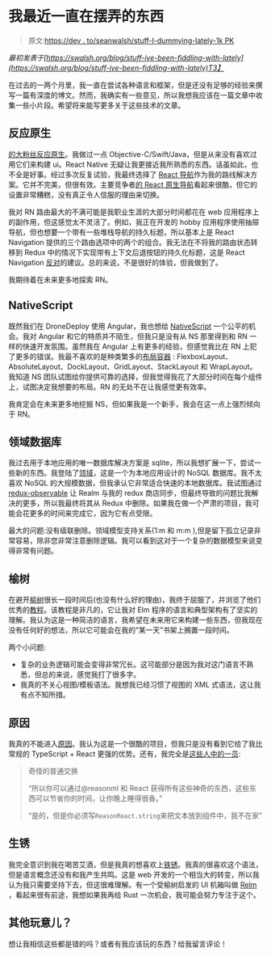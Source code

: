 # 我最近一直在摆弄的东西

> 原文:[https://dev . to/seanwalsh/stuff-I-dummying-lately-1k PK](https://dev.to/seanwalsh/stuff-ive-been-fiddling-with-lately-1kpk)

*最初发表于[https://swalsh.org/blog/stuff-ive-been-fiddling-with-lately](https://swalsh.org/blog/stuff-ive-been-fiddling-with-lately)T3】*

在过去的一两个月里，我一直在尝试各种语言和框架，但是还没有足够的经验来撰写一篇有深度的博文。然而，我确实有一些意见，所以我想我应该在一篇文章中收集一些小片段。希望将来能写更多关于这些技术的文章。

## [](#react-native)反应原生

[的大粉丝反应原生](https://facebook.github.io/react-native/)。我做过一点 Objective-C/Swift/Java，但是从来没有喜欢过用它们来构建 ui。React Native 无疑让我更接近我所熟悉的东西。话虽如此，也不全是好事。经过多次反复试验，我最终选择了 [React 导航](https://reactnavigation.org/)作为我的路线解决方案。它并不完美，但很有效。主要竞争者[的 React 原生导航](https://github.com/wix/react-native-navigation)看起来很酷，但它的设置非常糟糕，没有真正令人信服的理由来切换。

我对 RN 路由最大的不满可能是我职业生涯的大部分时间都花在 web 应用程序上的副作用，但这感觉太不灵活了。例如，我正在开发的 hobby 应用程序使用抽屉导航，但也想要一个带有一些堆栈导航的持久标题，所以基本上是 React Navigation 提供的三个路由选项中的两个的组合。我无法在不将我的路由状态转移到 Redux 中的情况下实现带有上下文后退按钮的持久化标题，这是 React Navigation [反对](https://reactnavigation.org/docs/en/redux-integration.html)的建议。总的来说，不是很好的体验，但我做到了。

我期待着在未来更多地探索 RN。

## [](#nativescript)NativeScript

既然我们在 DroneDeploy 使用 Angular，我也想给 [NativeScript](https://www.nativescript.org/) 一个公平的机会。我对 Angular 和它的特质并不陌生，但我只是没有从 NS 那里得到和 RN 一样的快速开发氛围。虽然我在 Angular 上有更多的经验，但感觉我比在 RN 上犯了更多的错误。我最不喜欢的是种类繁多的[布局容器](https://docs.nativescript.org/ui/layouts#predefined-layouts) : FlexboxLayout、AbsoluteLayout、DockLayout、GridLayout、StackLayout 和 WrapLayout。我知道 NS 团队试图给你提供可靠的选择，但我觉得我花了大部分时间在每个组件上，试图决定我想要的布局。RN 的无处不在让我感觉更有效率。

我肯定会在未来更多地挖掘 NS，但如果我是一个新手，我会在这一点上强烈倾向于 RN。

## [](#realm-database)领域数据库

我过去用于本地应用的唯一数据库解决方案是 sqlite，所以我想扩展一下，尝试一些新的东西。我登陆了[领域](https://realm.io/products/realm-database/)，这是一个为本地应用设计的 NoSQL 数据库。我不太喜欢 NoSQL 的大规模数据，但我承认它非常适合快速的本地数据库。我试图通过 [redux-observable](https://github.com/redux-observable/redux-observable) 让 Realm 与我的 redux 商店同步，但最终导致的问题比我解决的更多，所以我最终将其从 Redux 中删除。如果我在做一个严肃的项目，我可能会花更多的时间来完成它，因为它有点受限。

最大的问题:没有级联删除。领域模型支持关系(1:m 和 m:m ),但是留下孤立记录非常容易，除非您非常注意删除逻辑。我可以看到这对于一个复杂的数据模型来说变得非常有问题。

## [](#elm)榆树

在避开[榆树](http://elm-lang.org/)很长一段时间后(也没有什么好的理由)，我终于屈服了，并浏览了他们优秀的[教程](https://www.elm-tutorial.org/en/)。该教程是非凡的，它让我对 Elm 程序的语言和典型架构有了坚实的理解。我认为这是一种简洁的语言，我希望在未来用它来构建一些东西，但我现在没有任何好的想法，所以它可能会在我的“某一天”书架上搁置一段时间。

两个小问题:

*   复杂的业务逻辑可能会变得非常冗长。这可能部分是因为我对这门语言不熟悉，但总的来说，感觉我打了很多字。
*   我真的不关心视图/模板语法。我想我已经习惯了视图的 XML 式语法，这让我有点不知所措。

## [](#reasonml)原因

我真的不能进入[原因](https://reasonml.github.io/)。我认为这是一个很酷的项目，但我只是没有看到它给了我比常规的 TypeScript + React 更强的优势。还有，我完全是[这些人中的一员](https://twitter.com/marcelcutts/status/1002153230757978113?s=19):

> 奇怪的普通交换
> 
> “所以你可以通过@reasonml 和 React 获得所有这些神奇的东西，这些东西可以节省你的时间，让你晚上睡得很香。”
> 
> “是的，但是你必须写`ReasonReact.string`来把文本放到组件中，我不在家”

## [](#rust)生锈

我完全意识到我在喝苦艾酒，但是我真的想喜欢上[铁锈](https://www.rust-lang.org/en-US/)。我真的很喜欢这个语法，但是语言概念还没有和我产生共鸣。这是 web 开发的一个相当大的转变，所以我认为我只需要坚持下去，但这很难理解。有一个受榆树启发的 UI 机箱叫做 [Relm](https://github.com/antoyo/relm) ，看起来很有前途，我想如果我再给 Rust 一次机会，我可能会努力专注于这个。

## [](#other-stuff)其他玩意儿？

想让我相信这些都是错的吗？或者有我应该玩的东西？给我留言评论！